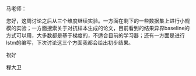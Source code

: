 马老师：

您好，这周讨论之后从三个维度继续实验。一方面在剩下的一些数据集上进行小规模的实验；一方面搜索关于对抗样本生成的论文，目前看到的结果异界baseline的方式可以用，大多数都是基于梯度的，不适合目前的学习器；还有一方面是进行lstm的编写，下次讨论这三个方面我都会给出初步结果。


祝好

程大卫

